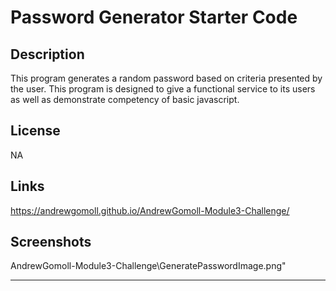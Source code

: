 # Password Generator Starter Code

## Description

This program generates a random password based on criteria presented by the user. This program is designed to give a functional service to its users as well as
demonstrate competency of basic javascript.

## License

NA

## Links
https://andrewgomoll.github.io/AndrewGomoll-Module3-Challenge/

## Screenshots

AndrewGomoll-Module3-Challenge\GeneratePasswordImage.png"

---